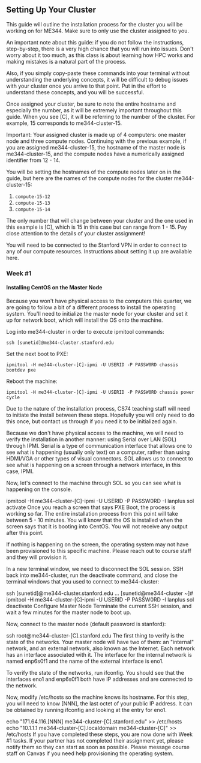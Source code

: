 ## Setting Up Your Cluster

This guide will outline the installation process for the cluster you will be working on for ME344. Make sure to only use the cluster assigned to you.

An important note about this guide: if you do not follow the instructions, step-by-step, there is a very high chance that you will run into issues. Don't worry about it too much, as this class is about learning how HPC works and making mistakes is a natural part of the process.

Also, if you simply copy-paste these commands into your terminal without understanding the underlying concepts, it will be difficult to debug issues with your cluster once you arrive to that point. Put in the effort to understand these concepts, and you will be successful.

Once assigned your cluster, be sure to note the entire hostname and especially the number, as it will be extremely important throughout this guide. When you see [C], it will be referring to the number of the cluster. For example, 15 corresponds to me344-cluster-15.

Important: Your assigned cluster is made up of 4 computers: one master node and three compute nodes. Continuing with the previous example, if you are assigned me344-cluster-15, the hostname of the master node is me344-cluster-15, and the compute nodes have a numerically assigned identifier from 12 - 14.

You will be setting the hostnames of the compute nodes later on in the guide, but here are the names of the compute nodes for the cluster me344-cluster-15:

1. ```compute-15-12```
2. ```compute-15-13```
3. ```compute-15-14```

The only number that will change between your cluster and the one used in this example is [C], which is 15 in this case but can range from 1 - 15. Pay close attention to the details of your cluster assignment!

You will need to be connected to the Stanford VPN in order to connect to any of our compute resources. Instructions about setting it up are available here.

### Week #1

#### Installing CentOS on the Master Node

Because you won't have physical access to the computers this quarter, we are going to follow a bit of a different process to install the operating system. You'll need to initialize the master node for your cluster and set it up for network boot, which will install the OS onto the machine.

Log into me344-cluster in order to execute ipmitool commands:

```
ssh [sunetid]@me344-cluster.stanford.edu
```

Set the next boot to PXE:

```
ipmitool -H me344-cluster-[C]-ipmi -U USERID -P PASSW0RD chassis bootdev pxe
```
Reboot the machine:

```ipmitool -H me344-cluster-[C]-ipmi -U USERID -P PASSW0RD chassis power cycle```

Due to the nature of the installation process, CS74 teaching staff will need to initiate the install between these steps. Hopefully you will only need to do this once, but contact us through if you need it to be initialized again.

Because we don't have physical access to the machine, we will need to verify the installation in another manner: using Serial over LAN (SOL) through IPMI. Serial is a type of communication interface that allows one to see what is happening (usually only text) on a computer, rather than using HDMI/VGA or other types of visual connectors. SOL allows us to connect to see what is happening on a screen through a network interface, in this case, IPMI.

Now, let's connect to the machine through SOL so you can see what is happening on the console.

ipmitool -H me344-cluster-[C]-ipmi -U USERID -P PASSW0RD -I lanplus sol activate
Once you reach a screen that says PXE Boot, the process is working so far. The entire installation process from this point will take between 5 - 10 minutes. You will know that the OS is installed when the screen says that it is booting into CentOS. You will not receive any output after this point.

If nothing is happening on the screen, the operating system may not have been provisioned to this specific machine. Please reach out to course staff and they will provision it.

In a new terminal window, we need to disconnect the SOL session. SSH back into me344-cluster, run the deactivate command, and close the terminal windows that you used to connect to me344-cluster:

ssh [sunetid]@me344-cluster.stanford.edu
...
[sunetid@me344-cluster ~]# ipmitool -H me344-cluster-[C]-ipmi -U USERID -P PASSW0RD -I lanplus sol deactivate
Configure Master Node
Terminate the current SSH session, and wait a few minutes for the master node to boot up.

Now, connect to the master node (default password is stanford):

ssh root@me344-cluster-[C].stanford.edu
The first thing to verify is the state of the networks. Your master node will have two of them: an "internal" network, and an external network, also known as the Internet. Each network has an interface associated with it. The interface for the internal network is named enp6s0f1 and the name of the external interface is eno1.

To verify the state of the networks, run ifconfig. You should see that the interfaces eno1 and enp6s0f1 both have IP addresses and are connected to the network.

Now, modify /etc/hosts so the machine knows its hostname. For this step, you will need to know [NNN], the last octet of your public IP address. It can be obtained by running ifconfig and looking at the entry for eno1.

echo "171.64.116.[NNN] me344-cluster-[C].stanford.edu" >> /etc/hosts
echo "10.1.1.1 me344-cluster-[C].localdomain me344-cluster-[C]" >> /etc/hosts
If you have completed these steps, you are now done with Week #1 tasks. If your partner has not completed their assignment yet, please notify them so they can start as soon as possible. Please message course staff on Canvas if you need help provisioning the operating system.
